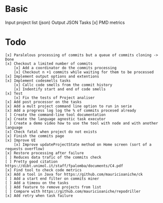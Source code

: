 # Basic
Input project list (json)
Output
	JSON
Tasks
    [x] PMD metrics
# Todo
	[x] Paralelous processing of commits but a queue of commits cloning -> Done
	[x] Checkout a limited number of commits
        [x] Add a coordinator do the commits processing
		[x] Checkout n +1 commits while waiting for them to be processed
	[x] Implement output options and extentions
	[x] Implement codesmells tasks
        [x] Callc code smells from the commit history
        [x] Indentify start and end of code smells
	[x] Test
        [x] Fix the tests of Project analiser
    [x] Add post processor on the tasks
    [x] Add a mult project command line option to run in serie
    [x] Add a progress log log the % of commits procesed already 
    [ ] Create the command-line tool documentation
    [x] Create the language agnostic task executor
    [ ] Create a demo video how to use the tool with node and with another language
    [x] Check fatal when project do not exists
    [x] Finish the commits page
    [x] Improve UI 
        [x] Improve updateProjectState method on Home screen (sort of a requests overflow)
    [x] Restore processing after failure
    [ ] Reduces data trafic of the commits check
    [ ] Pretty good citation https://dibt.unimol.it/staff/fpalomba/documents/C4.pdf
    [x] Find tool to check code metrics
    [x] Add a tool in Java for https://github.com/mauricioaniche/ck
    [ ] Add a start end filter on commits miner
    [ ] Add a timeou on the tasks
    [ ] Add feature to remove projects from list
    [ ] Compare with https://github.com/mauricioaniche/repodriller
    [x] Add retry when task failure